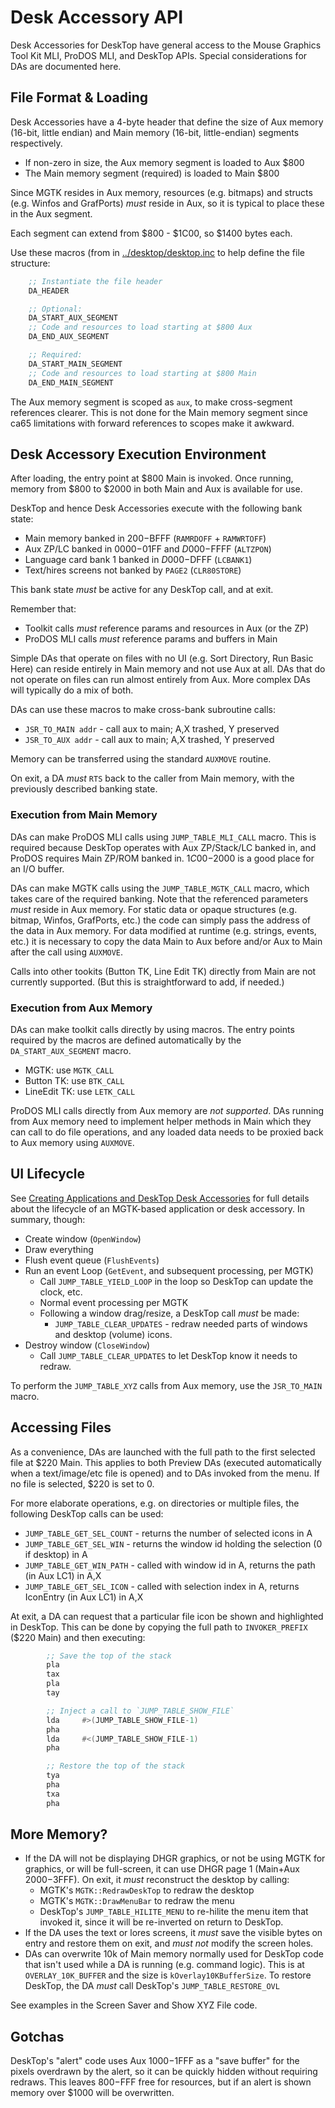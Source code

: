 # Desk Accessory API

Desk Accessories for DeskTop have general access to the Mouse Graphics
Tool Kit MLI, ProDOS MLI, and DeskTop APIs. Special considerations for
DAs are documented here.

## File Format & Loading

Desk Accessories have a 4-byte header that define the size of Aux
memory (16-bit, little endian) and Main memory (16-bit, little-endian)
segments respectively.

* If non-zero in size, the Aux memory segment is loaded to Aux $800
* The Main memory segment (required) is loaded to Main $800

Since MGTK resides in Aux memory, resources (e.g. bitmaps) and
structs (e.g. Winfos and GrafPorts) *must* reside in Aux, so it is
typical to place these in the Aux segment.

Each segment can extend from $800 - $1C00, so $1400 bytes each.

Use these macros (from in
[../desktop/desktop.inc](../desktop/desktop.inc) to help define the
file structure:

```asm
    ;; Instantiate the file header
    DA_HEADER

    ;; Optional:
    DA_START_AUX_SEGMENT
    ;; Code and resources to load starting at $800 Aux
    DA_END_AUX_SEGMENT

    ;; Required:
    DA_START_MAIN_SEGMENT
    ;; Code and resources to load starting at $800 Main
    DA_END_MAIN_SEGMENT
```

The Aux memory segment is scoped as `aux`, to make cross-segment
references clearer. This is not done for the Main memory segment since
ca65 limitations with forward references to scopes make it awkward.

## Desk Accessory Execution Environment

After loading, the entry point at $800 Main is invoked. Once running,
memory from $800 to $2000 in both Main and Aux is available for use.

DeskTop and hence Desk Accessories execute with the following
bank state:

* Main memory banked in $200-$BFFF (`RAMRDOFF` + `RAMWRTOFF`)
* Aux ZP/LC banked in $0000-$01FF and $D000-$FFFF (`ALTZPON`)
* Language card bank 1 banked in $D000-$DFFF (`LCBANK1`)
* Text/hires screens not banked by `PAGE2` (`CLR80STORE`)

This bank state *must* be active for any DeskTop call, and at exit.

Remember that:

* Toolkit calls *must* reference params and resources in Aux (or the
    ZP)
* ProDOS MLI calls *must* reference params and buffers in Main

Simple DAs that operate on files with no UI (e.g. Sort Directory, Run
Basic Here) can reside entirely in Main memory and not use Aux at all.
DAs that do not operate on files can run almost entirely from Aux.
More complex DAs will typically do a mix of both.

DAs can use these macros to make cross-bank subroutine calls:

* `JSR_TO_MAIN addr` - call aux to main; A,X trashed, Y preserved
* `JSR_TO_AUX addr` - call aux to main; A,X trashed, Y preserved

Memory can be transferred using the standard `AUXMOVE` routine.

On exit, a DA *must* `RTS` back to the caller from Main memory, with
the previously described banking state.

### Execution from Main Memory

DAs can make ProDOS MLI calls using `JUMP_TABLE_MLI_CALL` macro. This
is required because DeskTop operates with Aux ZP/Stack/LC banked in,
and ProDOS requires Main ZP/ROM banked in. $1C00-$2000 is a good place
for an I/O buffer.

DAs can make MGTK calls using the `JUMP_TABLE_MGTK_CALL` macro, which
takes care of the required banking. Note that the referenced
parameters *must* reside in Aux memory. For static data or opaque
structures (e.g. bitmap, Winfos, GrafPorts, etc.) the code can simply
pass the address of the data in Aux memory. For data modified at
runtime (e.g. strings, events, etc.) it is necessary to copy the data
Main to Aux before and/or Aux to Main after the call using `AUXMOVE`.

Calls into other tookits (Button TK, Line Edit TK) directly from Main
are not currently supported. (But this is straightforward to add, if
needed.)

### Execution from Aux Memory

DAs can make toolkit calls directly by using macros. The entry points
required by the macros are defined automatically by the
`DA_START_AUX_SEGMENT` macro.

* MGTK: use `MGTK_CALL`
* Button TK: use `BTK_CALL`
* LineEdit TK: use `LETK_CALL`

ProDOS MLI calls directly from Aux memory are _not supported_. DAs
running from Aux memory need to implement helper methods in Main which
they can call to do file operations, and any loaded data needs to
be proxied back to Aux memory using `AUXMOVE`.

## UI Lifecycle

See [Creating Applications and DeskTop Desk Accessories](../mgtk/MGTK.md#creating-applications-and-desktop-desk-accessories) for full details about the lifecycle of an MGTK-based application or desk accessory. In summary, though:

* Create window (`OpenWindow`)
* Draw everything
* Flush event queue (`FlushEvents`)
* Run an event Loop (`GetEvent`, and subsequent processing, per MGTK)
  * Call `JUMP_TABLE_YIELD_LOOP` in the loop so DeskTop can update the clock, etc.
  * Normal event processing per MGTK
  * Following a window drag/resize, a DeskTop call *must* be made:
    * `JUMP_TABLE_CLEAR_UPDATES` - redraw needed parts of windows and desktop (volume) icons.
* Destroy window (`CloseWindow`)
   * Call `JUMP_TABLE_CLEAR_UPDATES` to let DeskTop know it needs to redraw.


To perform the `JUMP_TABLE_XYZ` calls from Aux memory, use the `JSR_TO_MAIN` macro.

## Accessing Files

As a convenience, DAs are launched with the full path to the first
selected file at $220 Main. This applies to both Preview DAs (executed
automatically when a text/image/etc file is opened) and to DAs invoked
from the menu. If no file is selected, $220 is set to 0.

For more elaborate operations, e.g. on directories or multiple files,
the following DeskTop calls can be used:

* `JUMP_TABLE_GET_SEL_COUNT` - returns the number of selected icons in A
* `JUMP_TABLE_GET_SEL_WIN` - returns the window id holding the selection (0 if desktop) in A
* `JUMP_TABLE_GET_WIN_PATH` - called with window id in A, returns the path (in Aux LC1) in A,X
* `JUMP_TABLE_GET_SEL_ICON` - called with selection index in A, returns IconEntry (in Aux LC1) in A,X

At exit, a DA can request that a particular file icon be shown and
highlighted in DeskTop. This can be done by copying the full path to
`INVOKER_PREFIX` ($220 Main) and then executing:

```asm
        ;; Save the top of the stack
        pla
        tax
        pla
        tay

        ;; Inject a call to `JUMP_TABLE_SHOW_FILE`
        lda     #>(JUMP_TABLE_SHOW_FILE-1)
        pha
        lda     #<(JUMP_TABLE_SHOW_FILE-1)
        pha

        ;; Restore the top of the stack
        tya
        pha
        txa
        pha
```

## More Memory?

* If the DA will not be displaying DHGR graphics, or not be using MGTK
  for graphics, or will be full-screen, it can use DHGR page 1
  (Main+Aux $2000-$3FFF). On exit, it *must* reconstruct the desktop
  by calling:
    * MGTK's `MGTK::RedrawDeskTop` to redraw the desktop
    * MGTK's `MGTK::DrawMenuBar` to redraw the menu
    * DeskTop's `JUMP_TABLE_HILITE_MENU` to re-hilite the menu item
      that invoked it, since it will be re-inverted on return to
      DeskTop.
* If the DA uses the text or lores screens, it *must* save the visible
  bytes on entry and restore them on exit, and *must not* modify the
  screen holes.
* DAs can overwrite 10k of Main memory normally used for DeskTop code
  that isn't used while a DA is running (e.g. command logic). This is
  at `OVERLAY_10K_BUFFER` and the size is `kOverlay10KBufferSize`. To
  restore DeskTop, the DA *must* call DeskTop's `JUMP_TABLE_RESTORE_OVL`

See examples in the Screen Saver and Show XYZ File code.

## Gotchas

DeskTop's "alert" code uses Aux $1000-$1FFF as a "save buffer"
for the pixels overdrawn by the alert, so it can be quickly hidden
without requiring redraws. This leaves $800-$FFF free for resources,
but if an alert is shown memory over $1000 will be overwritten.
